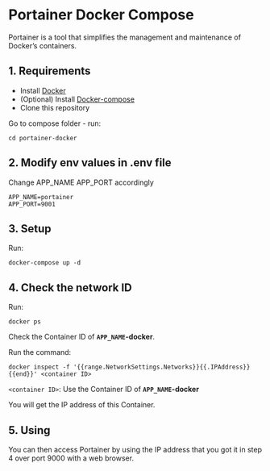 # Portainer Docker Compose

Portainer is a tool that simplifies the management and maintenance of Docker’s containers.

## 1. Requirements
- Install [Docker](https://docker.io/)
- (Optional) Install [Docker-compose](https://docs.docker.com/compose/install/)
- Clone this repository

Go to compose folder - run:
```
cd portainer-docker
```

## 2. Modify env values in **.env** file

Change APP_NAME APP_PORT accordingly

```
APP_NAME=portainer
APP_PORT=9001
```

## 3. Setup

Run:
```
docker-compose up -d
```

## 4. Check the network ID

Run:
```
docker ps
```

Check the Container ID of **`APP_NAME`-docker**.

Run the command:
```
docker inspect -f '{{range.NetworkSettings.Networks}}{{.IPAddress}}{{end}}' <container ID>
```

`<container ID>`: Use the Container ID of **`APP_NAME`-docker**

You will get the IP address of this Container.
  
## 5. Using

You can then access Portainer by using the IP address that you got it in step 4 over port 9000 with a web browser.
